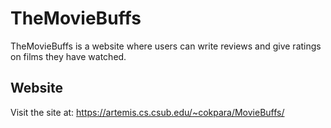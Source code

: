 # TheMovieBuffs

TheMovieBuffs is a website where users can write reviews and give ratings on films they have watched.

## Website

Visit the site at: https://artemis.cs.csub.edu/~cokpara/MovieBuffs/

